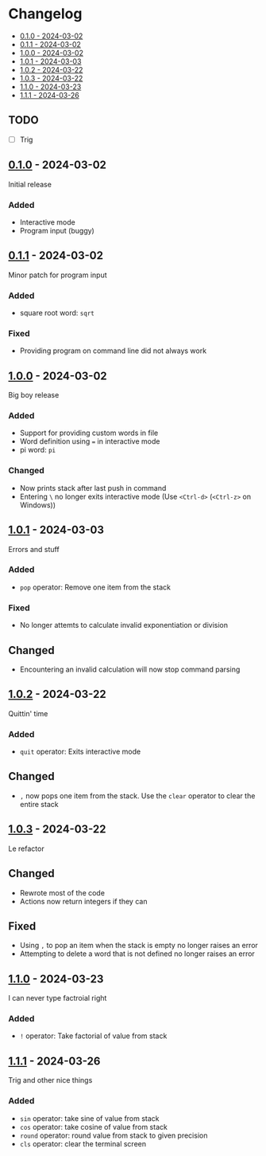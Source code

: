 # Changelog

- [0.1.0 - 2024-03-02](#010---2024-03-02)
- [0.1.1 - 2024-03-02](#011---2024-03-02)
- [1.0.0 - 2024-03-02](#100---2024-03-02)
- [1.0.1 - 2024-03-03](#101---2024-03-03)
- [1.0.2 - 2024-03-22](#102---2024-03-22)
- [1.0.3 - 2024-03-22](#103---2024-03-22)
- [1.1.0 - 2024-03-23](#110---2024-03-23)
- [1.1.1 - 2024-03-26](#111---2024-03-26)

## TODO

- [ ] Trig

## [0.1.0](https://github.com/jtompkin/pyclacker/releases/tag/v0.1.0) - 2024-03-02

Initial release

### Added

- Interactive mode
- Program input (buggy)

## [0.1.1](https://github.com/jtompkin/pyclacker/releases/tag/v0.1.1) - 2024-03-02

Minor patch for program input

### Added

- square root word: `sqrt`

### Fixed

- Providing program on command line did not always work

## [1.0.0](https://github.com/jtompkin/pyclacker/releases/tag/v1.0.0) - 2024-03-02

Big boy release

### Added

- Support for providing custom words in file
- Word definition using `=` in interactive mode
- pi word: `pi`

### Changed

- Now prints stack after last push in command
- Entering `\` no longer exits interactive mode (Use `<Ctrl-d>` (`<Ctrl-z>` on Windows))

## [1.0.1](https://github.com/jtompkin/pyclacker/releases/tag/v1.0.1) - 2024-03-03

Errors and stuff

### Added

- `pop` operator: Remove one item from the stack

### Fixed

- No longer attemts to calculate invalid exponentiation or division

## Changed

- Encountering an invalid calculation will now stop command parsing

## [1.0.2](https://github.com/jtompkin/pyclacker/releases/tag/v1.0.2) - 2024-03-22

Quittin' time

### Added

- `quit` operator: Exits interactive mode

## Changed

- `,` now pops one item from the stack. Use the `clear` operator to clear the entire stack

## [1.0.3](https://github.com/jtompkin/pyclacker/releases/tag/v1.0.3) - 2024-03-22

Le refactor

## Changed

- Rewrote most of the code
- Actions now return integers if they can

## Fixed

- Using `,` to pop an item when the stack is empty no longer raises an error
- Attempting to delete a word that is not defined no longer raises an error

## [1.1.0](https://github.com/jtompkin/pyclacker/releases/tag/v1.1.0) - 2024-03-23

I can never type factroial right

### Added

- `!` operator: Take factorial of value from stack

## [1.1.1](https://github.com/jtompkin/pyclacker/releases/tag/v1.1.1) - 2024-03-26

Trig and other nice things

### Added

- `sin` operator: take sine of value from stack
- `cos` operator: take cosine of value from stack
- `round` operator: round value from stack to given precision
- `cls` operator: clear the terminal screen
